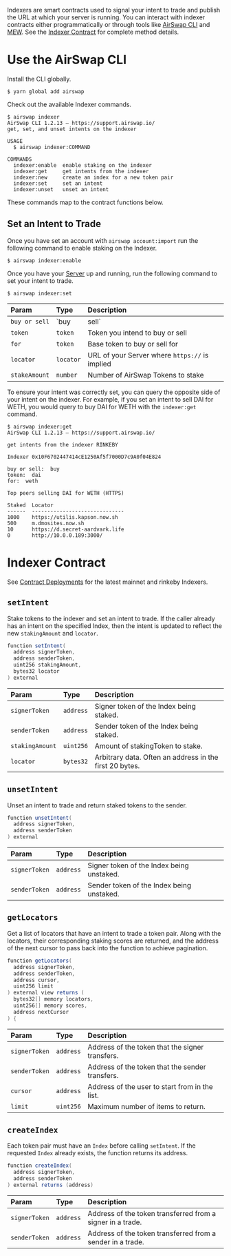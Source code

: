 Indexers are smart contracts used to signal your intent to trade and publish the URL at which your server is running. You can interact with indexer contracts either programmatically or through tools like [AirSwap CLI](https://github.com/airswap/airswap-cli) and [MEW](https://www.myetherwallet.com/). See the [Indexer Contract](../reference/indexer.md) for complete method details.

# Use the AirSwap CLI

Install the CLI globally.

```
$ yarn global add airswap
```

Check out the available Indexer commands.

```
$ airswap indexer
AirSwap CLI 1.2.13 — https://support.airswap.io/
get, set, and unset intents on the indexer

USAGE
  $ airswap indexer:COMMAND

COMMANDS
  indexer:enable  enable staking on the indexer
  indexer:get     get intents from the indexer
  indexer:new     create an index for a new token pair
  indexer:set     set an intent
  indexer:unset   unset an intent
```

These commands map to the contract functions below.

## Set an Intent to Trade

Once you have set an account with `airswap account:import` run the following command to enable staking on the Indexer.

```
$ airswap indexer:enable
```

Once you have your [Server](./run-a-server.md) up and running, run the following command to set your intent to trade.

```
$ airswap indexer:set
```

| Param         | Type         | Description                                    |
| :------------ | :----------- | :--------------------------------------------- |
| `buy or sell` | `buy | sell` | Whether you intend to buy or sell a token      |
| `token`       | `token`      | Token you intend to buy or sell                |
| `for`         | `token`      | Base token to buy or sell for                  |
| `locator`     | `locator`    | URL of your Server where `https://` is implied |
| `stakeAmount` | `number`     | Number of AirSwap Tokens to stake              |

To ensure your intent was correctly set, you can query the opposite side of your intent on the indexer. For example, if you set an intent to sell DAI for WETH, you would query to buy DAI for WETH with the `indexer:get` command.

```
$ airswap indexer:get
AirSwap CLI 1.2.13 — https://support.airswap.io/

get intents from the indexer RINKEBY

Indexer 0x10F6702447414cE1250Af5f7000D7c9A0f04E824

buy or sell:  buy
token:  dai
for:  weth

Top peers selling DAI for WETH (HTTPS)

Staked  Locator
------  ------------------------------
1000    https://utilis.kapson.now.sh
500     m.dmosites.now.sh
10      https://d.secret-aardvark.life
0       http://10.0.0.189:3000/
```

# Indexer Contract

See [Contract Deployments](../system/contract-deployments) for the latest mainnet and rinkeby Indexers.

## `setIntent`

Stake tokens to the indexer and set an intent to trade. If the caller already has an intent on the specified Index, then the intent is updated to reflect the new `stakingAmount` and `locator`.

```java
function setIntent(
  address signerToken,
  address senderToken,
  uint256 stakingAmount,
  bytes32 locator
) external
```

| Param           | Type      | Description                                             |
| :-------------- | :-------- | :------------------------------------------------------ |
| `signerToken`   | `address` | Signer token of the Index being staked.                 |
| `senderToken`   | `address` | Sender token of the Index being staked.                 |
| `stakingAmount` | `uint256` | Amount of stakingToken to stake.                        |
| `locator`       | `bytes32` | Arbitrary data. Often an address in the first 20 bytes. |

## `unsetIntent`

Unset an intent to trade and return staked tokens to the sender.

```java
function unsetIntent(
  address signerToken,
  address senderToken
) external
```

| Param         | Type      | Description                               |
| :------------ | :-------- | :---------------------------------------- |
| `signerToken` | `address` | Signer token of the Index being unstaked. |
| `senderToken` | `address` | Sender token of the Index being unstaked. |

## `getLocators`

Get a list of locators that have an intent to trade a token pair. Along with the locators, their corresponding staking scores are returned, and the address of the next cursor to pass back into the function to achieve pagination.

```java
function getLocators(
  address signerToken,
  address senderToken,
  address cursor,
  uint256 limit
) external view returns (
  bytes32[] memory locators,
  uint256[] memory scores,
  address nextCursor
) {
```

| Param         | Type      | Description                                     |
| :------------ | :-------- | :---------------------------------------------- |
| `signerToken` | `address` | Address of the token that the signer transfers. |
| `senderToken` | `address` | Address of the token that the sender transfers. |
| `cursor`      | `address` | Address of the user to start from in the list.  |
| `limit`       | `uint256` | Maximum number of items to return.              |

## `createIndex`

Each token pair must have an `Index` before calling `setIntent`. If the requested `Index` already exists, the function returns its address.

```java
function createIndex(
  address signerToken,
  address senderToken
) external returns (address)
```

| Param         | Type      | Description                                                |
| :------------ | :-------- | :--------------------------------------------------------- |
| `signerToken` | `address` | Address of the token transferred from a signer in a trade. |
| `senderToken` | `address` | Address of the token transferred from a sender in a trade. |
